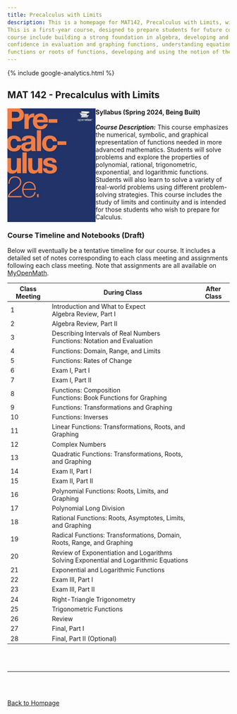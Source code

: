 ```yaml
---
title: Precalculus with Limits
description: This is a homepage for MAT142, Precalculus with Limits, with Dr. Gilbert at Southern New Hampshire University.
This is a first-year course, designed to prepare students for future coursework in calculus. Themes running throughout the 
course include building a strong foundation in algebra, developing and executing strategies for solving equations, building 
confidence in evaluation and graphing functions, understanding equations geometrically as questions about intersections of 
functions or roots of functions, developing and using the notion of the limit as an extension of function evaluation.
---
```


{% include google-analytics.html %}

## MAT 142 - Precalculus with Limits

<img src="/SiteFiles/OpenStaxPrecalc.jpg" align="left" width=200>**Syllabus (Spring 2024, Being Built)**<br/>
<br/>
***Course Description:*** This course emphasizes the numerical, symbolic, and graphical representation of functions needed in 
more advanced mathematics. Students will solve problems and explore the properties of polynomial, rational, trigonometric, 
exponential, and logarithmic functions. Students will also learn to solve a variety of real-world problems using different 
problem-solving strategies. This course includes the study of limits and continuity and is intended for those students who 
wish to prepare for Calculus.
<br/>

### Course Timeline and Notebooks (Draft)

Below will eventually be a tentative timeline for our course. It includes a detailed set of notes corresponding to each class meeting and assignments following each class meeting. Note that assignments are all available on [MyOpenMath](https://www.myopenmath.com/).

| Class Meeting | During Class | After Class |
|---------------|--------------|-------------|
| 1 | Introduction and What to Expect <br/> Algebra Review, Part I |  |
| 2 | Algebra Review, Part II |  |
| 3 | Describing Intervals of Real Numbers <br/> Functions: Notation and Evaluation |  |
| 4 | Functions: Domain, Range, and Limits |  |
| 5 | Functions: Rates of Change |  |
| 6 | Exam I, Part I |  |
| 7 | Exam I, Part II |  |
| 8 | Functions: Composition <br/> Functions: Book Functions for Graphing |  |
| 9 | Functions: Transformations and Graphing |  |
| 10 | Functions: Inverses |  |
| 11 | Linear Functions: Transformations, Roots, and Graphing |  |
| 12 | Complex Numbers |  |
| 13 | Quadratic Functions: Transformations, Roots, and Graphing |  |
| 14 | Exam II, Part I |  |
| 15 | Exam II, Part II |  |
| 16 | Polynomial Functions: Roots, Limits, and Graphing |  |
| 17 | Polynomial Long Division |  |
| 18 | Rational Functions: Roots, Asymptotes, Limits, and Graphing |  |
| 19 | Radical Functions: Transformations, Domain, Roots, Range, and Graphing|  |
| 20 | Review of Exponentiation and Logarithms <br/> Solving Exponential and Logarithmic Equations |  |
| 21 | Exponential and Logarithmic Functions |  |
| 22 | Exam III, Part I |  |
| 23 | Exam III, Part II |  |
| 24 | Right-Triangle Trigonometry |  |
| 25 | Trigonometric Functions |  |
| 26 | Review |  |
| 27 | Final, Part I |  |
| 28 | Final, Part II (Optional) |  |

<br/>
<br/>

***

<br/>
<br/>

[Back to Hompage](https://agmath.github.io/)
